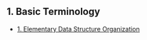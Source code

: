 ## 1. Basic Terminology 

- [1. Elementary Data Structure Organization](1__Elementary_Data_Structure_Organization/readme.md) 
